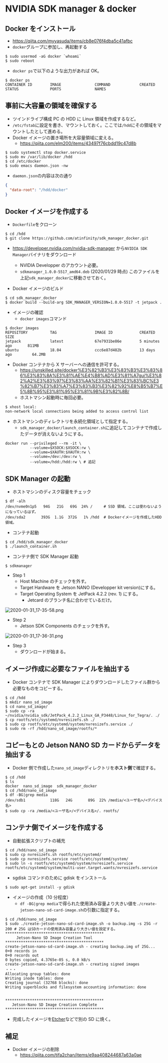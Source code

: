 # NVIDIA SDK manager & docker

## Docker をインストール

- https://qiita.com/myyasuda/items/cb8e076f4dba5c41afbc
- `docker`グループに参加し、再起動する

```shell
$ sudo usermod -aG docker `whoami`
$ sudo reboot
```

- `docker ps`で以下のような出力があれば OK。

```shell
$ docker ps
CONTAINER ID        IMAGE               COMMAND             CREATED             STATUS              PORTS               NAMES
```

## 事前に大容量の領域を確保する

- ツインドライブ構成 PC の HDD に Linux 領域を作成するなど。
- `/etc/fstab`に設定を書き、マウントしておく。ここでは`/hdd`にその領域をマウントしたとして進める。
- Docker イメージの置き場所を大容量領域に変える。
  - https://qiita.com/elm200/items/43497f76cbdd19c47d8b

```shell
$ sudo systemctl stop docker.service
$ sudo mv /var/lib/docker /hdd
$ cd /etc/docker
$ sudo emacs daemon.json -nw
```

- `daemon.json`の内容は次の通り

```json
{
  "data-root": "/hdd/docker"
}
```

## Docker イメージを作成する

- `Dockerfile`をクローン

```shell
$ cd /hdd
$ git clone https://github.com/atinfinity/sdk_manager_docker.git
```

- https://developer.nvidia.com/nvidia-sdk-manager から`NVIDIA SDK Manager`バイナリをダウンロード

  - NVIDIA Developper のアカウント必要。
  - `sdkmanager_1.0.0-5517_amd64.deb` (2020/01/29 時点) このファイルを上記`sdk_manager_docker`に移動させておく。

- Docker イメージのビルド

```shell
$ cd sdk_manager_docker
$ docker build --build-arg SDK_MANAGER_VERSION=1.0.0-5517 -t jetpack .
```

- イメージの確認
  - `docker images`コマンド

```shell
$ docker images
REPOSITORY          TAG                 IMAGE ID            CREATED             SIZE
jetpack             latest              67e7931be86e        5 minutes ago       811MB
ubuntu              18.04               ccc6e87d482b        13 days ago         64.2MB
```

- Docker コンテナから X サーバーへの通信を許可する。
  - https://unskilled.site/docker%E3%82%B3%E3%83%B3%E3%83%86%E3%83%8A%E3%81%AE%E4%B8%AD%E3%81%A7gui%E3%82%A2%E3%83%97%E3%83%AA%E3%82%B1%E3%83%BC%E3%82%B7%E3%83%A7%E3%83%B3%E3%82%92%E8%B5%B7%E5%8B%95%E3%81%95%E3%81%9B%E3%82%8B/
  - ホストマシン起動時に毎回必要。

```shell
$ xhost local:
non-network local connections being added to access control list
```

- ホストマシンのディレクトリを永続化領域として指定する。
  - `sdk_manager_docker/launch_container.sh`に追記してコンテナで作成したデータが消えないようにする。

```text
docker run --privileged --rm -it \
           --volume=$XSOCK:$XSOCK:rw \
           --volume=$XAUTH:$XAUTH:rw \
           --volume=/dev:/dev:rw \
           --volume=/hdd:/hdd:rw \ # 追記
```

## SDK Manager の起動

- ホストマシンのディスク容量をチェック

```shell
$ df -alh
/dev/nvme0n1p5   94G   21G   69G  24% /     # SSD 領域。ここは使わないようになっているはず。
/dev/sda2       393G  1.1G  372G   1% /hdd  # Dockerイメージを作成したHDD領域。
```

- コンテナ起動

```shell
$ cd /hdd/sdk_manager_docker
$ ./launch_container.sh
```

- コンテナ側で SDK Manager 起動

```shell
$ sdkmanager
```

- Step 1
  - Host Machine のチェックを外す。
  - Target Hardware を Jetson NANO (Developper kit version)にする。
  - Target Operating System を JetPack 4.2.2 (rev. 1) にする。
    - Jetcard のブランチ名に合わせているだけ。

![2020-01-31_17-35-58.png](./images/jetson_sdk/2020-01-31_17-35-58.png)

- Step 2
  - Jetson SDK Components のチェックを外す。

![2020-01-31_17-36-31.png](./images/jetson_sdk/2020-01-31_17-36-31.png)

- Step 3
  - ダウンロードが始まる。

## イメージ作成に必要なファイルを抽出する

- Docker コンテナで SDK Manager によりダウンロードしたファイル群から必要なものをコピーする。

```shell
$ cd /hdd
$ mkdir nano_sd_image
$ cd nano_sd_image/
$ sudo cp -ra ~/nvidia/nvidia_sdk/JetPack_4.2.2_Linux_GA_P3448/Linux_for_Tegra/. ./
$ cp rootfs/etc/systemd/nvresizefs.sh ./
$ sudo cp rootfs/etc/systemd/system/nvresizefs.service ./
$ sudo rm -rf /hdd/nano_sd_image/rootfs/*
```

## コピーもとの Jetson NANO SD カードからデータを抽出する

- Docker 側で作成した`nano_sd_image`ディレクトリを**ホスト側**で確認する。

```shell
$ cd /hdd
$ ls
docker  nano_sd_image  sdk_manager_docker
$ cd /hdd/nano_sd_image
$ df -BG|grep media
/dev/sdb1           118G   24G       89G  22% /media/<ユーザ名>/<デバイス名>
$ sudo cp -ra /media/<ユーザ名>/<デバイス名>/. rootfs/
```

## コンテナ側でイメージを作成する

- 自動拡張スクリプトの補充

```shell
$ cd /hdd/nano_sd_image
$ sudo cp nvresizefs.sh rootfs/etc/systemd/
$ sudo cp nvresizefs.service rootfs/etc/systemd/system/
$ sudo ln -s rootfs/etc/systemd/system/nvresizefs.service rootfs/etc/systemd/system/multi-user.target.wants/nvresizefs.service
```

- sgdisk コマンドのために gdisk をインストール

```shell
$ sudo apt-get install -y gdisk
```

- イメージの作成（10 分程度）
  - `df -BG|grep media`で得られた使用済み容量より大きい値を`./create-jetson-nano-sd-card-image.sh`の引数に指定する。

```shell
$ cd /hdd/nano_sd_image
$ sudo ./create-jetson-nano-sd-card-image.sh -o backup.img -s 25G -r 200 # 25G はSDカードの使用済み容量より大きい値を設定する。
********************************************
     Jetson-Nano SD Image Creation Tool
********************************************
create-jetson-nano-sd-card-image.sh - creating backup.img of 25G...
0+0 records in
0+0 records out
0 bytes copied, 4.3765e-05 s, 0.0 kB/s
create-jetson-nano-sd-card-image.sh - creating signed images
・・・
Allocating group tables: done
Writing inode tables: done
Creating journal (32768 blocks): done
Writing superblocks and filesystem accounting information: done


********************************************
   Jetson-Nano SD Image Creation Complete
********************************************
```

- 完成したイメージを[Etcher](https://www.balena.io/etcher/)などで別の SD に焼く。

## 補足

- Docker イメージの削除
  - https://qiita.com/tifa2chan/items/e9aa408244687a63a0ae
